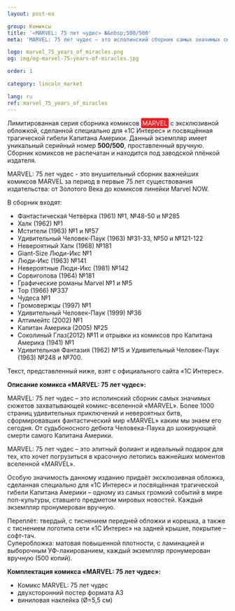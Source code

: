```yaml
---
layout: post-ea

group: Комиксы
title: '«MARVEL: 75 лет чудес» №&nbsp;500/500'
meta: 'MARVEL: 75 лет чудес – это исполинский сборник самых значимых сюжетов захватывающей комикс-вселенной «Marvel».'

logo: marvel_75_years_of_miracles.png
og: img/og-marvel-75-years-of-miracles.jpg

order: 1

category: lincoln_market

lang: ru
ref: marvel_75_years_of_miracles
---
```


Лимитированная серия сборника комиксов <span style="background-color:#f11e22; color:white; padding:3px; border-radius: 3px">MARVEL</span> с эксклюзивной обложкой, сделанной специально для «1С&nbsp;Интерес» и посвящённая трагической гибели Капитана Америки. Данный экземпляр имеет уникальный серийный номер **500/500**, проставленный вручную. Сборник комиксов не распечатан и находится под заводской плёнкой издателя.

MARVEL: 75 лет чудес - это внушительный сборник важнейших комиксов MARVEL за период в первые 75 лет существования издательства: от Золотого Века до комиксов линейки Marvel NOW.

В сборник входят:

  - Фантастическая Четвёрка (1961) №1, №48-50 и №285  
  - Халк (1962) №1  
  - Мстители (1963) №1 и №57  
  - Удивительный Человек-Паук (1963) №31-33, №50 и №121-122  
  - Невероятный Халк (1968) №181  
  - Giant-Size Люди-Икс №1  
  - Люди-Икс (1963) №141  
  - Невероятные Люди-Икс (1981) №142  
  - Сорвиголова (1964) №181  
  - Графические романы Marvel №1 и №5  
  - Тор (1966) №337  
  - Чудеса №1  
  - Громовержцы (1997) №1  
  - Удивительный Человек-Паук (1999) №36  
  - Алтимейтс (2002) №1  
  - Капитан Америка (2005) №25  
  - Соколиный Глаз(2012) №11 и отрывки из комиксов про Капитана Америка (1941) №1  
  - Удивительная Фантазия (1962) №15 и Удивительный Человек-Паук (1963) №248 и №700.

Текст, представленный ниже, взят с официального сайта «1С&nbsp;Интерес».

**Описание комикса «MARVEL: 75 лет чудес»:**

MARVEL: 75 лет чудес – это исполинский сборник самых значимых сюжетов захватывающей комикс-вселенной «MARVEL». Более 1000 страниц удивительных приключений и невероятных битв, сформировавших фантастический мир «MARVEL» каким мы знаем его сегодня. От судьбоносного дебюта Человека-Паука до шокирующей смерти самого Капитана Америки.

MARVEL: 75 лет чудес – это элитный фолиант и идеальный подарок для тех, кто хочет погрузиться в красочную летопись важнейших моментов вселенной «MARVEL».

Особую значимость данному изданию придаёт эксклюзивная обложка, сделанная специально для «1С&nbsp;Интерес» и посвящённая трагической гибели Капитана Америки – одному из самых громкий событий в мире поп-культуры, ставшего предметом мировых новостей. Каждый экземпляр пронумерован вручную.

Переплёт: твердый, с тиснением передней обложки и корешка, а также с тиснением логотипа сети «1С&nbsp;Интерес» на задней крышке, покрытие – софт-тач.  
Суперобложка: матовая повышенной плотности, с ламинацией и выборочным УФ-лакированием, каждый экземпляр пронумерован вручную (500 копий).

**Комплектация комикса «MARVEL: 75 лет чудес»:**

  - Комикс MARVEL: 75 лет чудес
  - двухсторонний постер формата А3
  - виниловая наклейка (Ø=5,5 см)
